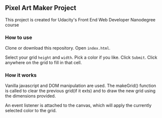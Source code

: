 ## Pixel Art Maker Project
This project is created for Udacity's Front End Web Developer Nanodegree course

### How to use

Clone or download this repository. Open `index.html`.

Select your grid `height` and `width`. Pick a color if you like. Click `Submit`. Click anywhere on the grid to fill in that cell.

### How it works
Vanilla javascript and DOM manipulation are used. The makeGrid() function is called to clear the previous grid(if it exts) and to draw the new grid using the dimensions provided.

An event listener is attached to the canvas, which will apply the currently selected color to the grid.